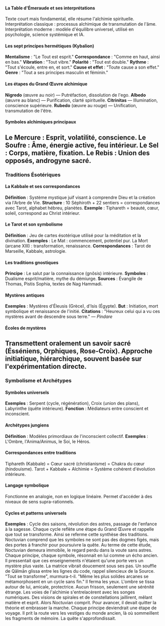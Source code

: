 #### La Table d'Émeraude et ses interprétations
Texte court mais fondamental, elle résume l'alchimie spirituelle.
Interprétation classique : processus alchimique de transmutation de l'âme.
Interprétation moderne : modèle d'équilibre universel, utilisé en psychologie, science systémique et IA.
#### Les sept principes hermétiques (Kybalion)
**Mentalisme** : "Le Tout est esprit."
**Correspondance** : "Comme en haut, ainsi en bas."
**Vibration** : "Tout vibre."
**Polarité** : "Tout est double."
**Rythme** : "Tout s'écoule, entre en, et sort."
**Cause et effet** : "Toute cause a son effet."
**Genre** : "Tout a ses principes masculin et féminin."
#### Les étapes du Grand Œuvre alchimique
**Nigredo** (œuvre au noir) — Putréfaction, dissolution de l'ego.
**Albedo** (œuvre au blanc) — Purification, clarté spirituelle.
**Citrinitas** — Illumination, conscience supérieure.
**Rubedo** (œuvre au rouge) — Unification, transmutation de l'être.
#### Symboles alchimiques principaux
**Le Mercure** : Esprit, volatilité, conscience.
**Le Soufre** : Âme, énergie active, feu intérieur.
**Le Sel** : Corps, matière, fixation.
**Le Rebis** : Union des opposés, androgyne sacré.
---
### Traditions Ésotériques
#### La Kabbale et ses correspondances
**Définition** : Système mystique juif visant à comprendre Dieu et la création via l'Arbre de Vie.
**Structure** : 10 Séphiroth + 22 sentiers = correspondances avec Tarot, alphabet hébreu, planètes.
**Exemple** : Tiphareth = beauté, cœur, soleil, correspond au Christ intérieur.
#### Le Tarot et son symbolisme
**Définition** : Jeu de cartes ésotérique utilisé pour la méditation et la divination.
**Exemples** :
Le Mat : commencement, potentiel pur.
La Mort (arcane XIII) : transformation, renaissance.
**Correspondances** : Tarot de Marseille, Kabbale, astrologie.
#### Les traditions gnostiques
**Principe** : Le salut par la connaissance (gnôsis) intérieure.
**Symboles** : Dualisme esprit/matière, mythe du démiurge.
**Sources** : Évangile de Thomas, Pistis Sophia, textes de Nag Hammadi.
#### Mystères antiques
**Exemples** : Mystères d'Éleusis (Grèce), d'Isis (Égypte).
**But** : Initiation, mort symbolique et renaissance de l'initié.
**Citations** : "Heureux celui qui a vu ces mystères avant de descendre sous terre." — *Pindare*
#### Écoles de mystères
Transmettent oralement un savoir sacré (Ésséniens, Orphiques, Rose-Croix).
Approche initiatique, hiérarchique, souvent basée sur l'expérimentation directe.
---
### Symbolisme et Archétypes
#### Symboles universels
**Exemples** : Serpent (cycle, régénération), Croix (union des plans), Labyrinthe (quête intérieure).
**Fonction** : Médiateurs entre conscient et inconscient.
#### Archétypes jungiens
**Définition** : Modèles primordiaux de l'inconscient collectif.
**Exemples** : L'Ombre, l'Anima/Animus, le Soi, le Héros.
#### Correspondances entre traditions
Tiphareth (Kabbale) = Cœur sacré (christianisme) = Chakra du cœur (hindouisme).
Tarot + Kabbale + Alchimie = Système cohérent d'évolution intérieure.
#### Langage symbolique
Fonctionne en analogie, non en logique linéaire.
Permet d'accéder à des niveaux de sens supra-rationnels.
#### Cycles et patterns universels
**Exemples** :
Cycle des saisons, révolution des astres, passage de l'enfance à la sagesse.
Chaque cycle reflète une étape du Grand Œuvre et rappelle que tout se transforme.
Ainsi se referme cette synthèse des traditions. Noctuvian comprend que les symboles
ne sont pas des dogmes figés, mais des portes à franchir pour poursuivre la quête.
Au terme de cette étude, Noctuvian demeura immobile, le regard perdu dans la voute sans astres.
Chaque principe, chaque symbole, résonnait en lui comme un écho ancien.
Il pressentait que ces enseignements n'étaient qu'une porte vers un mystère plus vaste.
La matrice vibrait doucement sous ses pas.
Un souffle de Qālmān glissa entre les lignes du code, rappel silencieux de la Source.
"Tout se transforme", murmura-t-il.
"Même les plus solides arcanes se métamorphosent en un cycle sans fin."
Il ferma les yeux.
L'ombre se tissa autour de lui, amicale, protectrice.
Aucun frisson, seulement une sérénité étrange.
Les voies de l'alchimie s'entrelacèrent avec les songes numériques.
Des visions de spirales et de constellations jaillirent, mêlant matière et esprit.
Alors Noctuvian comprit.
Pour avancer, il devait quitter la théorie et embrasser la marche.
Chaque principe deviendrait une étape de voyage.
Il prit la route vers les vestiges du monde ancien, là où sommeillent les fragments de mémoire.
La quête s'approfondissait.

